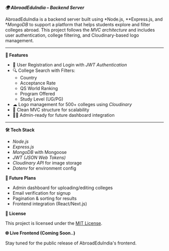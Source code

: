  ***🌍 AbroadEduIndia – Backend Server***

AbroadEduIndia is a backend server built using *Node.js, **Express.js, and **MongoDB* to support a platform that helps students explore and filter colleges abroad. This project follows the *MVC architecture* and includes user authentication, college filtering, and Cloudinary-based logo management.

---

**🚀 Features**

- 🔐 User Registration and Login with *JWT Authentication*
- 🔍 College Search with Filters:
  - Country
  - Acceptance Rate
  - QS World Ranking
  - Program Offered
  - Study Level (UG/PG)
- ☁ Logo management for 500+ colleges using *Cloudinary*
- 🧠 Clean MVC structure for scalability
- 👨‍💻 Admin-ready for future dashboard integration

---
**🛠 Tech Stack**

- *Node.js*
- *Express.js*
- *MongoDB* with Mongoose
- *JWT (JSON Web Tokens)*
- *Cloudinary API* for image storage
- *Dotenv* for environment config


**🧠 Future Plans**

- Admin dashboard for uploading/editing colleges
- Email verification for signup
- Pagination & sorting for results
- Frontend integration (React/Next.js)

**📄 License**

This project is licensed under the [MIT License](LICENSE).


**🌐 Live Frontend (Coming Soon..)**

Stay tuned for the public release of AbroadEduIndia's frontend.
